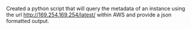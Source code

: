 Created a python script that will query the metadata of an instance using the url http://169.254.169.254/latest/ within AWS and provide a json formatted output. 
